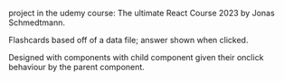 project in the udemy course: The ultimate React Course 2023 by Jonas Schmedtmann.

Flashcards based off of a data file; answer shown when clicked.

Designed with components with child component given their onclick behaviour by the parent component.
